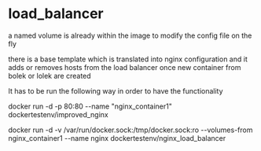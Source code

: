 # load_balancer


a named volume is already within the image to modify the config file on the fly

there is a base template which is translated into nginx configuration and it adds or removes hosts from the load balancer once new container from bolek or lolek are created

It has to be run the following way in order to have the functionality


docker run -d -p 80:80 --name "nginx_container1" dockertestenv/improved_nginx

docker run -d -v /var/run/docker.sock:/tmp/docker.sock:ro --volumes-from nginx_container1 --name nginx dockertestenv/nginx_load_balancer


